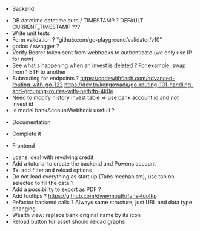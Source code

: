* Backend
- DB datetime datetime auto / TIMESTAMP ? DEFAULT CURRENT_TIMESTAMP ???
- Write unit tests
- Form validation ? "github.com/go-playground/validator/v10"
- godoc / swagger ?
- Verify Bearer token sent from webhooks to authenticate (we only use IP for now)
- See what s happening when an invest is deleted ? For example, swap from 1 ETF to another
- Subrouting for endpoints ?
    https://codewithflash.com/advanced-routing-with-go-122
    https://dev.to/kengowada/go-routing-101-handling-and-grouping-routes-with-nethttp-4k0e
- Need to modify history invest table => use bank account id and not invest id
- Is model bankAccountWebhook usefull ?

* Documentation
- Complete it

* Frontend
- Loans: deal with revolving credit
- Add a tutorial to create the backend and Powens account
- Tx: add filter and reload options
- Do not load everything as start up (Tabs mechanism), use tab on selected to fill the data ?
- Add a possibility to export as PDF ?
- Add tooltips ? https://github.com/dweymouth/fyne-tooltip
- Refactor backend calls ? Always same structure, just URL and data type changing
- Wealth view: replace bank original name by its icon
- Reload button for asset should reload graphs